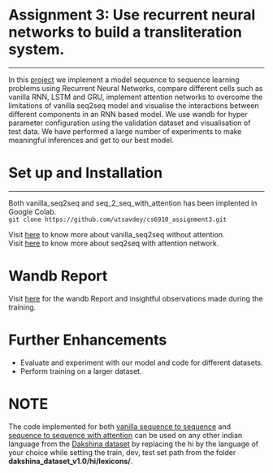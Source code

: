 # Assignment 3: Use recurrent neural networks to build a transliteration system.
----------------------------------------------------
In this [project](https://wandb.ai/miteshk/assignments/reports/Assignment-3--Vmlldzo0NjQwMDc) we implement a model sequence to sequence learning problems using Recurrent Neural Networks, compare different cells such as vanilla RNN, LSTM and GRU, implement attention networks to overcome the limitations of vanilla seq2seq model and visualise the interactions between different components in an RNN based model. We use wandb for hyper parameter configuration using the validation dataset and visualisation of test data. We have performed a large number of experiments to make meaningful inferences and get to our best model.

# Set up and Installation #
----------------------------------------------------
Both vanilla_seq2seq and seq_2_seq_with_attention has been implented in Google Colab.</br>
`git clone https://github.com/utsavdey/cs6910_assignment3.git`

Visit [here](https://github.com/utsavdey/cs6910_assignment3/tree/main/vanilla_seq2seq) to know more about vanilla_seq2seq without attention.</br>
Visit [here](https://github.com/utsavdey/cs6910_assignment3/tree/main/seq2seq_with_attention) to know more about seq2seq with attention network.

# Wandb Report #
Visit [here](https://wandb.ai/utsavdey/attention-seq-to-seq/reports/Assignment-3--Vmlldzo3MTc5NDk) for the wandb Report and insightful observations made during the training.

# Further Enhancements #
* Evaluate and experiment with our model and code for different datasets. 
* Perform training on a larger dataset.

# **NOTE** 
The code implemented for both [vanilla sequence to sequence](https://github.com/utsavdey/cs6910_assignment3/blob/main/vanilla_seq2seq/Vanilla_Seq_to_Seq.ipynb) and [sequence to sequence with attention](https://github.com/utsavdey/cs6910_assignment3/blob/main/seq2seq_with_attention/seq2seq_with_attention.ipynb) can be used on any other indian language from the [Dakshina dataset](https://github.com/google-research-datasets/dakshina) by replacing the hi by the language of your choice while setting the train, dev, test set path from the folder **dakshina_dataset_v1.0/hi/lexicons/**.
